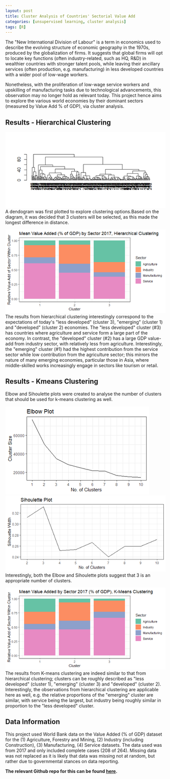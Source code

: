 ```yaml
---
layout: post
title: Cluster Analysis of Countries' Sectorial Value Add
categories: [unsupervised learning, cluster analysis]
tags: [R]
---
```

The "New International Division of Labour" is a term in economics used to describe the evolving structure of economic geography in the 1970s, produced by the globalization of firms. It suggests that global firms will opt to locate key functions (often industry-related, such as HQ, R&D) in wealthier countries with stronger talent pools, while leaving their ancillary services (often production, e.g. manufacturing) in less developed countries with a wider pool of low-wage workers.  

Nonetheless, with the proliferation of low-wage service workers and upskilling of manufacturing tasks due to technological advancements, this observation may no longer hold as relevant today. This project hence aims to explore the various world economies by their dominant sectors (measured by Value Add % of GDP), via cluster analysis.  

## Results - Hierarchical Clustering
![dendogram](https://raw.githubusercontent.com/jolene-lim/personal_projects/master/clustering/cluster_econ_gdpp_dend.png)  
A dendogram was first plotted to explore clustering options.Based on the diagram, it was decided that 3 clusters will be selected, as this made the longest difference in distance.

![hierarchical clustering](https://raw.githubusercontent.com/jolene-lim/personal_projects/master/clustering/cluster_econ_gdpp_hclust.png)  
The results from hierarchical clustering interestingly correspond to the expectations of today's "less developed" (cluster 3), "emerging" (cluster 1) and "developed" (cluster 2) economies. The "less developed" cluster (#3) has countries where agriculture and service form a large part of the economy. In contrast, the "developed" cluster (#2) has a large GDP value-add from industry sector, with relatively less from agriculture. Interestingly, the "emerging" cluster (#1) had the highest contribution from the service sector while low contribution from the agriculture sector; this mirrors the nature of many emerging economies, particular those in Asia, where middle-skilled works increasingly engage in sectors like tourism or retail.  

## Results - Kmeans Clustering
Elbow and Sihoulette plots were created to analyse the number of clusters that should be used for k-means clustering as well.

![elbow](https://raw.githubusercontent.com/jolene-lim/personal_projects/master/clustering/Elbow.png) 
![sihoulette](https://raw.githubusercontent.com/jolene-lim/personal_projects/master/clustering/sihoulette.png)  
Interestingly, both the Elbow and Sihoulette plots suggest that 3 is an appropriate number of clusters.

![kmeans](https://raw.githubusercontent.com/jolene-lim/personal_projects/master/clustering/cluster_econ_gdpp_kmeans.png)  
The results from K-means clustering are indeed similar to that from hierarchical clustering; clusters can be roughly described as "less developed" (cluster 1), "emerging" (cluster 3) and "developed" (cluster 2). Interestingly, the observations from hierarchical clustering are applicable here as well, e.g. the relative proportions of the "emerging" cluster are similar, with service being the largest, but industry being roughly similar in proportion to the "less developed" cluster.

## Data Information
This project used World Bank data on the Value Added (% of GDP) dataset for the (1) Agriculture, Forestry and Mining, (2) Industry (including Construction), (3) Manufacturing, (4) Service datasets. The data used was from 2017 and only included complete cases (208 of 264). Missing data was not replaced as it is likely that data was missing not at random, but rather due to governmental stances on data reporting. 

<b>The relevant Github repo for this can be found <a href="https://github.com/jolene-lim/personal_projects/tree/master/clustering">here</a>.</b>
